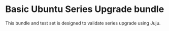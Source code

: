 # Basic Ubuntu Series Upgrade bundle

This bundle and test set is designed to validate series upgrade using Juju.